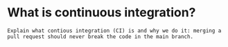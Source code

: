 What is continuous integration?
===============================

```{todo}
Explain what contious integration (CI) is and why we do it: merging a pull request should never break the code in the main branch.
```